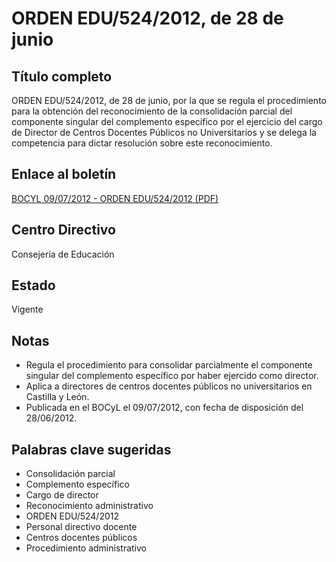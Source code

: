 # ORDEN EDU/524/2012, de 28 de junio

## Título completo
ORDEN EDU/524/2012, de 28 de junio, por la que se regula el procedimiento para la obtención del reconocimiento de la consolidación parcial del componente singular del complemento específico por el ejercicio del cargo de Director de Centros Docentes Públicos no Universitarios y se delega la competencia para dictar resolución sobre este reconocimiento.

## Enlace al boletín
[BOCYL 09/07/2012 - ORDEN EDU/524/2012 (PDF)](https://bocyl.jcyl.es/boletines/2012/07/09/pdf/BOCYL-D-09072012-3.pdf)

## Centro Directivo
Consejería de Educación

## Estado
Vigente

## Notas
- Regula el procedimiento para consolidar parcialmente el componente singular del complemento específico por haber ejercido como director.
- Aplica a directores de centros docentes públicos no universitarios en Castilla y León.
- Publicada en el BOCyL el 09/07/2012, con fecha de disposición del 28/06/2012.

## Palabras clave sugeridas
- Consolidación parcial
- Complemento específico
- Cargo de director
- Reconocimiento administrativo
- ORDEN EDU/524/2012
- Personal directivo docente
- Centros docentes públicos
- Procedimiento administrativo
